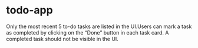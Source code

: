 # todo-app
Only the most recent 5 to-do tasks are listed in the UI.Users can mark a task as completed by clicking on the “Done” button in each task card. A completed task should not be visible in the UI.
